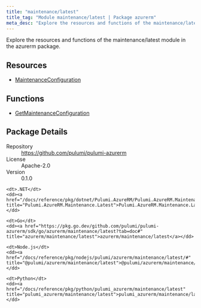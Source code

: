 ```yaml
---
title: "maintenance/latest"
title_tag: "Module maintenance/latest | Package azurerm"
meta_desc: "Explore the resources and functions of the maintenance/latest module in the azurerm package."
---
```


<!-- WARNING: this file was generated by Pulumi Docs Generator. -->
<!-- Do not edit by hand unless you're certain you know what you are doing! -->

Explore the resources and functions of the maintenance/latest module in the azurerm package.

<h2 id="resources">Resources</h2>
<ul class="api">
    <li><a href="maintenanceconfiguration" title="MaintenanceConfiguration"><span class="symbol resource"></span>MaintenanceConfiguration</a></li>
</ul>

<h2 id="functions">Functions</h2>
<ul class="api">
    <li><a href="getmaintenanceconfiguration" title="GetMaintenanceConfiguration"><span class="symbol function"></span>GetMaintenanceConfiguration</a></li>
</ul>

<h2 id="package-details">Package Details</h2>
<dl class="package-details">
	<dt>Repository</dt>
	<dd><a href="https://github.com/pulumi/pulumi-azurerm">https://github.com/pulumi/pulumi-azurerm</a></dd>
	<dt>License</dt>
	<dd>Apache-2.0</dd>
	<dt>Version</dt>
	<dd>0.1.0</dd>
</dl>



<dl class="tabular">

    <dt>.NET</dt>
    <dd><a href="/docs/reference/pkg/dotnet/Pulumi.AzureRM/Pulumi.AzureRM.Maintenance.Latest.html" title="Pulumi.AzureRM.Maintenance.Latest">Pulumi.AzureRM.Maintenance.Latest</a></dd>

    <dt>Go</dt>
    <dd><a href="https://pkg.go.dev/github.com/pulumi/pulumi-azurerm/sdk/go/azurerm/maintenance/latest?tab=doc#" title="azurerm/maintenance/latest">azurerm/maintenance/latest</a></dd>

    <dt>Node.js</dt>
    <dd><a href="/docs/reference/pkg/nodejs/pulumi/azurerm/maintenance/latest/#" title="@pulumi/azurerm/maintenance/latest">@pulumi/azurerm/maintenance/latest</a></dd>

    <dt>Python</dt>
    <dd><a href="/docs/reference/pkg/python/pulumi_azurerm/maintenance/latest" title="pulumi_azurerm/maintenance/latest">pulumi_azurerm/maintenance/latest</a></dd>

</dl>

